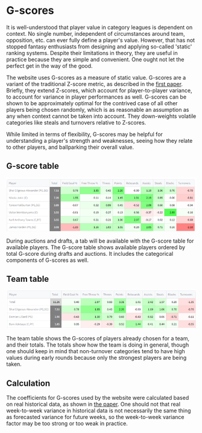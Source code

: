 # G-scores 

It is well-understood that player value in category leagues is dependent on context. No single number, independent of circumstances around team, opposition, etc. can ever fully define a player's value. However, that has not stopped fantasy enthusiasts from designing and applying so-called 'static' ranking systems. Despite their limitations in theory, they are useful in practice because they are simple and convenient. One ought not let the perfect get in the way of the good. 

The website uses G-scores as a measure of static value. G-scores are a variant of the traditional Z-score metric, as described in the [first paper](https://arxiv.org/abs/2307.02188). Briefly, they extend Z-scores, which account for player-to-player variance, to account for variance in player performances as well. G-scores can be shown to be approximately optimal for the contrived case of all other players being chosen randomly, which is as reasonable an assumption as any when context cannot be taken into account. They down-weights volatile categories like steals and turnovers relative to Z-scores. 

While limited in terms of flexibility, G-scores may be helpful for understanding a player's strength and weaknesses, seeing how they relate to other players, and ballparking their overall value. 

## G-score table

![alt text](img/gcand.png)

During auctions and drafts, a tab will be available with the G-score table for available players. The G-score table shows available players ordered by total G-score during drafts and auctions. It includes the categorical components of G-scores as well.

## Team table

![alt text](img/gteam.png)

The team table shows the G-scores of players already chosen for a team, and their totals. The totals show how the team is doing in general, though one should keep in mind that non-turnover categories tend to have high values during early rounds because only the strongest players are being taken. 

## Calculation

The coefficients for G-scores used by the website were calculated based on real historical data, as shown in [the paper](https://arxiv.org/abs/2307.02188). One should not that real week-to-week variance in historical data is not necessarily the same thing as forecasted variance for future weeks, so the week-to-week variance factor may be too strong or too weak in practice. 